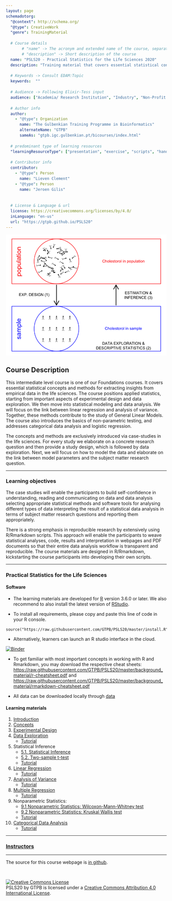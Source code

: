 ```yaml
---
layout: page
schemadotorg:
  "@context": http://schema.org/
  "@type": CreativeWork
  "genre": TrainingMaterial

  # Course details
       # "name" -> The acronym and extended name of the course, separated by " - "
       # "description" -> Short description of the course
  name: "PSLS20 - Practical Statistics for the Life Sciences 2020"
  description: "Training material that covers essential statistical concepts and methods for extracting insights from empirical data in the life sciences."

  # Keywords -> Consult EDAM:Topic
  keywords:  ""

  # Audience -> Following Elixir-Tess input
  audience: ["Academia/ Research Institution", "Industry", "Non-Profit Organisation", "Healthcare"]

  # Author info
  author:
    - "@type": Organization
      name: "The Gulbenkian Training Programme in Bioinformatics"
      alternateName: "GTPB"
      sameAs: "gtpb.igc.gulbenkian.pt/bicourses/index.html"

  # predominant type of learning resources
  "learningResourceType": ["presentation", "exercise", "scripts", "handout"]

  # Contributor info
  contributor:
    - "@type": Person
      name: "Lieven Clement"
    - "@type": Person
      name: "Jeroen Gilis"


  # License & Language & url
  license: https://creativecommons.org/licenses/by/4.0/
  inLanguage: "en-us"
  url: "https://gtpb.github.io/PSLS20"
---
```



![IntroFig](./assets/introFig.png)

## Course Description

This intermediate level course is one of our Foundations courses. It covers essential statistical concepts and methods for extracting insights from empirical data in the life sciences. The course positions applied statistics, starting from important aspects of experimental design and data exploration. We then move into statistical modeling and data analysis. We will focus on the link between linear regression and analysis of variance. Together, these methods contribute to the study of General Linear Models. The course also introduces the basics of non-parametric testing, and addresses categorical data analysis and logistic regression.

The concepts and methods are exclusively introduced via case-studies in the life sciences. For every study we elaborate on a concrete research question and then provide a study design, which is followed by data exploration. Next, we will focus on how to model the data and elaborate on the link between model parameters and the subject matter research question.

---

### Learning objectives

The case studies will enable the participants to build self-confidence in
understanding, reading and communicating on data and data analysis
selecting appropriate statistical methods and software tools for analysing different types of data
interpreting the result of a statistical data analysis in terms of subject matter research questions and reporting them appropriately.

There is a strong emphasis in reproducible research by extensively using R/Rmarkdown scripts. This approach will enable the participants to weave statistical analyses, code, results and interpretation in webpages and PDF documents so that their entire data analysis workflow is transparent and reproducible. The course materials are designed in R/Rmarkdown, kickstarting the course participants into developing their own scripts.

---

### Practical Statistics for the Life Sciences

#### Software

- The learning materials are developed for [R](https://www.r-project.org/) version 3.6.0 or later. We also recommend to also install the latest version of [RStudio](https://www.rstudio.com/products/rstudio/download/).

- To install all requirements, please copy and paste this line of code in your R console.

```
source("https://raw.githubusercontent.com/GTPB/PSLS20/master/install.R")
```

- Alternatively, learners can launch an R studio interface in the cloud.

[![Binder](http://mybinder.org/badge.svg)](https://mybinder.org/v2/gh/GTPB/PSLS20/binderR?urlpath=rstudio)

- To get familiar with most important concepts in working with R and Rmarkdown, you may download the respective cheat sheets:
https://raw.githubusercontent.com/GTPB/PSLS20/master/background_material/r-cheatsheet.pdf
and https://raw.githubusercontent.com/GTPB/PSLS20/master/background_material/rmarkdown-cheatsheet.pdf

- All data can be downloaded locally through
[data](assets/data.zip)



#### Learning materials

1. [Introduction](pages/01-intro/01-intro.html)
2. [Concepts](pages/02-concepts/02-concepts.html)
3. [Experimental Design](pages/03-experimentalDesign/03-experimentalDesign.html)
4. [Data Exploration](pages/04-dataExploration.html)
    - [Tutorial](pages/04-dataExploration/04_dataExploration.md)
5. Statistical Inference
    - [5.1. Statistical Inference](pages/05-Hypothesis-testing/05-statisticalInference.html)
    - [5.2. Two-sample t-test](pages/05-Hypothesis-testing/05-statisticalInference-twosampleT.html)
    - [Tutorial](pages/05-Hypothesis-testing/05_statisticlInference.md)
6. [Linear Regression](pages/06-linearRegression/06-linearRegression.html)
    - [Tutorial](pages/06-linearRegression/06_linearRegression.md)
7. [Analysis of Variance](pages/07-ANOVA/07-Anova.html)
    - [Tutorial](pages/07-ANOVA/07_ANOVA.md)
8. [Multiple Regression](pages/08-multipleRegression/08-MultipleRegression.html)
    - [Tutorial](pages/08-multipleRegression/08_multipleRegression.md)
9. Nonparametric Statistics:
    - [9.1 Nonparametric Statistics: Wilcoxon-Mann-Whitney test](pages/09-Non-parametric/09-NonparametericStatistics-WilcoxonMannWhitney.html)
    - [9.2 Nonparametric Statistics: Kruskal Wallis test](pages/09-Non-parametric/09-NonparametericStatistics-KruskalWallis.html)
    - [Tutorial](pages/09-Non-parametric/09_kruskalWallis.md)
10. [Categorical Data Analysis](pages/10-categoricalAnalysis/10-categoricalDataAnalysis.html)
      - [Tutorial](pages/10-categoricalAnalysis/10-categoricalAnalysis.md)

---


### [Instructors](pages/instructors.md)


---

The source for this course webpage is [in github](https://github.com/GTPB/PSLS20).

<br/>

<a rel="license" href="http://creativecommons.org/licenses/by/4.0/"><img alt="Creative Commons License" style="border-width:0" src="https://i.creativecommons.org/l/by/4.0/88x31.png" /></a><br /><span xmlns:dct="http://purl.org/dc/terms/" property="dct:title">PSLS20</span> by <span xmlns:cc="http://creativecommons.org/ns#" property="cc:attributionName">GTPB</span> is licensed under a <a rel="license" href="http://creativecommons.org/licenses/by/4.0/">Creative Commons Attribution 4.0 International License</a>.
